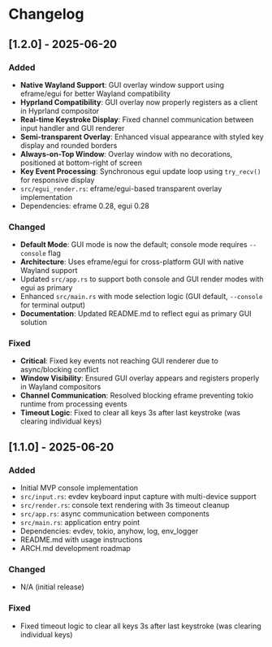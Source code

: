# Changelog

## [1.2.0] - 2025-06-20

### Added
- **Native Wayland Support**: GUI overlay window support using eframe/egui for better Wayland compatibility
- **Hyprland Compatibility**: GUI overlay now properly registers as a client in Hyprland compositor
- **Real-time Keystroke Display**: Fixed channel communication between input handler and GUI renderer
- **Semi-transparent Overlay**: Enhanced visual appearance with styled key display and rounded borders
- **Always-on-Top Window**: Overlay window with no decorations, positioned at bottom-right of screen
- **Key Event Processing**: Synchronous egui update loop using `try_recv()` for responsive display
- `src/egui_render.rs`: eframe/egui-based transparent overlay implementation
- Dependencies: eframe 0.28, egui 0.28

### Changed
- **Default Mode**: GUI mode is now the default; console mode requires `--console` flag
- **Architecture**: Uses eframe/egui for cross-platform GUI with native Wayland support
- Updated `src/app.rs` to support both console and GUI render modes with egui as primary
- Enhanced `src/main.rs` with mode selection logic (GUI default, `--console` for terminal output)
- **Documentation**: Updated README.md to reflect egui as primary GUI solution

### Fixed
- **Critical**: Fixed key events not reaching GUI renderer due to async/blocking conflict
- **Window Visibility**: Ensured GUI overlay appears and registers properly in Wayland compositors
- **Channel Communication**: Resolved blocking eframe preventing tokio runtime from processing events
- **Timeout Logic**: Fixed to clear all keys 3s after last keystroke (was clearing individual keys)

## [1.1.0] - 2025-06-20

### Added
- Initial MVP console implementation
- `src/input.rs`: evdev keyboard input capture with multi-device support
- `src/render.rs`: console text rendering with 3s timeout cleanup
- `src/app.rs`: async communication between components
- `src/main.rs`: application entry point
- Dependencies: evdev, tokio, anyhow, log, env_logger
- README.md with usage instructions
- ARCH.md development roadmap

### Changed
- N/A (initial release)

### Fixed
- Fixed timeout logic to clear all keys 3s after last keystroke (was clearing individual keys)
